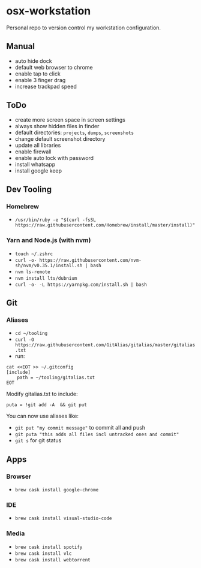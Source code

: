 # osx-workstation
Personal repo to version control my workstation configuration.

## Manual
- auto hide dock
- default web browser to chrome
- enable tap to click
- enable 3 finger drag
- increase trackpad speed

## ToDo
- create more screen space in screen settings
- always show hidden files in finder
- default directories: `projects`, `dumps`, `screenshots`
- change default screenshot directory
- update all libraries
- enable firewall
- enable auto lock with password
- install whatsapp
- install google keep

## Dev Tooling

### Homebrew
- `/usr/bin/ruby -e "$(curl -fsSL https://raw.githubusercontent.com/Homebrew/install/master/install)"`

### Yarn and Node.js (with nvm)
- `touch ~/.zshrc`
- `curl -o- https://raw.githubusercontent.com/nvm-sh/nvm/v0.35.1/install.sh | bash`
- `nvm ls-remote`
- `nvm install lts/dubnium`
- `curl -o- -L https://yarnpkg.com/install.sh | bash`

## Git

### Aliases

- `cd ~/tooling`
- `curl -O https://raw.githubusercontent.com/GitAlias/gitalias/master/gitalias.txt`
- run:
```
cat <<EOT >> ~/.gitconfig
[include]
    path = ~/tooling/gitalias.txt
EOT
```

Modify gitalias.txt to include:

```
puta = !git add -A  && git put
```

You can now use aliases like:
- `git put "my commit message"` to commit all and push
- `git puta "this adds all files incl untracked ones and commit"`
- `git s` for git status

## Apps

### Browser
- `brew cask install google-chrome`

### IDE
- `brew cask install visual-studio-code`

### Media
- `brew cask install spotify`
- `brew cask install vlc`
- `brew cask install webtorrent`
